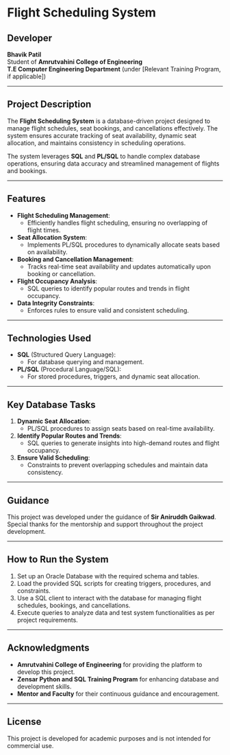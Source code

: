 # Flight Scheduling System

## Developer
**Bhavik Patil**  
Student of **Amrutvahini College of Engineering**  
**T.E Computer Engineering Department** (under [Relevant Training Program, if applicable])  

---

## Project Description
The **Flight Scheduling System** is a database-driven project designed to manage flight schedules, seat bookings, and cancellations effectively. The system ensures accurate tracking of seat availability, dynamic seat allocation, and maintains consistency in scheduling operations. 

The system leverages **SQL** and **PL/SQL** to handle complex database operations, ensuring data accuracy and streamlined management of flights and bookings.

---

## Features
- **Flight Scheduling Management**: 
  - Efficiently handles flight scheduling, ensuring no overlapping of flight times.
- **Seat Allocation System**: 
  - Implements PL/SQL procedures to dynamically allocate seats based on availability.
- **Booking and Cancellation Management**: 
  - Tracks real-time seat availability and updates automatically upon booking or cancellation.
- **Flight Occupancy Analysis**: 
  - SQL queries to identify popular routes and trends in flight occupancy.
- **Data Integrity Constraints**: 
  - Enforces rules to ensure valid and consistent scheduling.

---

## Technologies Used
- **SQL** (Structured Query Language): 
  - For database querying and management.
- **PL/SQL** (Procedural Language/SQL): 
  - For stored procedures, triggers, and dynamic seat allocation.

---

## Key Database Tasks
1. **Dynamic Seat Allocation**:
   - PL/SQL procedures to assign seats based on real-time availability.
2. **Identify Popular Routes and Trends**:
   - SQL queries to generate insights into high-demand routes and flight occupancy.
3. **Ensure Valid Scheduling**:
   - Constraints to prevent overlapping schedules and maintain data consistency.

---

## Guidance
This project was developed under the guidance of **Sir Aniruddh Gaikwad**.  
Special thanks for the mentorship and support throughout the project development.

---

## How to Run the System
1. Set up an Oracle Database with the required schema and tables.
2. Load the provided SQL scripts for creating triggers, procedures, and constraints.
3. Use a SQL client to interact with the database for managing flight schedules, bookings, and cancellations.
4. Execute queries to analyze data and test system functionalities as per project requirements.

---

## Acknowledgments
- **Amrutvahini College of Engineering** for providing the platform to develop this project.
- **Zensar Python and SQL Training Program** for enhancing database and development skills.
- **Mentor and Faculty** for their continuous guidance and encouragement.

---

## License
This project is developed for academic purposes and is not intended for commercial use.
